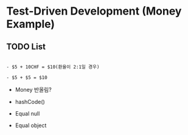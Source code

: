 # Test-Driven Development (Money Example)

## TODO List

```

- $5 + 10CHF = $10(환율이 2:1일 경우)

- $5 + $5 = $10

```

- Money 반올림?

- hashCode()

- Equal null

- Equal object